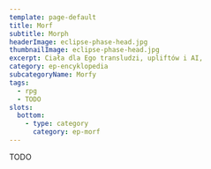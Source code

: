 ```yaml
---
template: page-default
title: Morf
subtitle: Morph
headerImage: eclipse-phase-head.jpg
thumbnailImage: eclipse-phase-head.jpg
excerpt: Ciała dla Ego transludzi, upliftów i AI, 
category: ep-encyklopedia
subcategoryName: Morfy
tags:
  - rpg
  - TODO
slots:
  bottom:
    - type: category
      category: ep-morf
---
```

TODO
